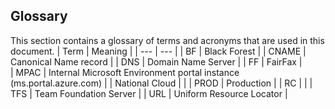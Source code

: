 <a name="portalfxExtensionsCnamesGlossary"></a>
<!-- link to this document is [portalfx-extensions-cnames-glossary.md]()
-->

## Glossary

 This section contains a glossary of terms and acronyms that are used in this document.
 | Term | Meaning |
 | --- | --- |
 | BF  | Black Forest |
 | CNAME | Canonical Name record | 
 | DNS | Domain Name Server |
 | FF  | FairFax |  
 | MPAC | Internal Microsoft Environment portal instance (ms.portal.azure.com) | 
 |  National Cloud  | |
 | PROD | Production |
 | RC | |
 | TFS | Team Foundation Server |
 | URL   | Uniform Resource Locator |
 